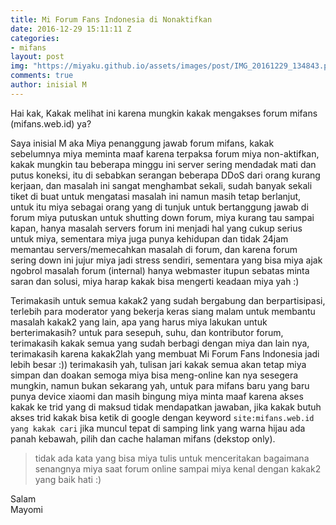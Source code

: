 ```yaml
---
title: Mi Forum Fans Indonesia di Nonaktifkan
date: 2016-12-29 15:11:11 Z
categories:
- mifans
layout: post
img: "https://miyaku.github.io/assets/images/post/IMG_20161229_134843.png"
comments: true
author: inisial M
---
```

Hai kak,
Kakak melihat ini karena mungkin kakak mengakses forum mifans (mifans.web.id) ya?

Saya inisial M aka Miya penanggung jawab forum mifans, kakak sebelumnya miya meminta maaf karena terpaksa forum miya non-aktifkan, kakak mungkin tau beberapa minggu ini server sering mendadak mati dan putus koneksi, itu di sebabkan serangan beberapa DDoS dari orang kurang kerjaan, dan masalah ini sangat menghambat sekali, sudah banyak sekali tiket di buat untuk mengatasi masalah ini namun masih tetap berlanjut, untuk itu miya sebagai orang yang di tunjuk untuk bertanggung jawab di forum miya putuskan untuk shutting down forum, miya kurang tau sampai kapan, hanya masalah servers forum ini menjadi hal yang cukup serius untuk miya, sementara miya juga punya kehidupan dan tidak 24jam memantau servers/memecahkan masalah di forum, dan karena forum sering down ini jujur miya jadi stress sendiri, sementara yang bisa miya ajak ngobrol masalah forum (internal) hanya webmaster itupun sebatas minta saran dan solusi, miya harap kakak bisa mengerti keadaan miya yah :)

Terimakasih untuk semua kakak2 yang sudah bergabung dan berpartisipasi, terlebih para moderator yang bekerja keras siang malam untuk membantu masalah kakak2 yang lain, apa yang harus miya lakukan untuk berterimakasih? untuk para sesepuh, suhu, dan kontributor forum, terimakasih kakak semua yang sudah berbagi dengan miya dan lain nya, terimakasih karena kakak2lah yang membuat Mi Forum Fans Indonesia jadi lebih besar :)) terimakasih yah, tulisan jari kakak semua akan tetap miya simpan dan doakan semoga miya bisa meng-online kan nya sesegera mungkin, namun bukan sekarang yah, untuk para mifans baru yang baru punya device xiaomi dan masih bingung miya minta maaf karena akses kakak ke trid yang di maksud tidak mendapatkan jawaban, jika kakak butuh akses trid kakak bisa ketik di google dengan keyword <code>site:mifans.web.id yang kakak cari</code> jika muncul tepat di samping link yang warna hijau ada panah kebawah, pilih dan cache halaman mifans (dekstop only).

<blockquote>tidak ada kata yang bisa miya tulis untuk menceritakan bagaimana senangnya miya saat forum online sampai miya kenal dengan kakak2 yang baik hati :)</blockquote>


Salam<br />
Mayomi




